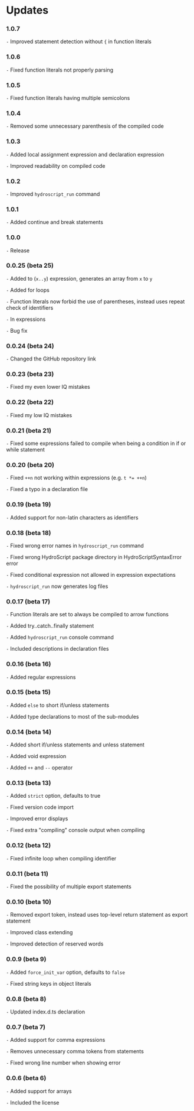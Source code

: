 # Updates

### 1.0.7

` - ` Improved statement detection without `{` in function literals

### 1.0.6

` - ` Fixed function literals not properly parsing

### 1.0.5

` - ` Fixed function literals having multiple semicolons

### 1.0.4

` - ` Removed some unnecessary parenthesis of the compiled code

### 1.0.3

` - ` Added local assignment expression and declaration expression

` - ` Improved readability on compiled code

### 1.0.2

` - ` Improved `hydroscript_run` command

### 1.0.1

` - ` Added continue and break statements

### 1.0.0

` - ` Release

### 0.0.25 (beta 25)

` - ` Added to (`x..y`) expression, generates an array from `x` to `y`

` - ` Added for loops

` - ` Function literals now forbid the use of parentheses, instead uses repeat check of identifiers

` - ` In expressions

` - ` Bug fix

### 0.0.24 (beta 24)

` - ` Changed the GitHub repository link

### 0.0.23 (beta 23)

` - ` Fixed my even lower IQ mistakes

### 0.0.22 (beta 22)

` - ` Fixed my low IQ mistakes

### 0.0.21 (beta 21)

` - ` Fixed some expressions failed to compile when being a condition in if or while statement

### 0.0.20 (beta 20)

` - ` Fixed `++n` not working within expressions (e.g. `t *= ++n`)

` - ` Fixed a typo in a declaration file

### 0.0.19 (beta 19)

` - ` Added support for non-latin characters as identifiers

### 0.0.18 (beta 18)

` - ` Fixed wrong error names in `hydroscript_run` command

` - ` Fixed wrong HydroScript package directory in HydroScriptSyntaxError error

` - ` Fixed conditional expression not allowed in expression expectations

` - ` `hydroscript_run` now generates log files

### 0.0.17 (beta 17)

` - ` Function literals are set to always be compiled to arrow functions

` - ` Added try..catch..finally statement

` - ` Added `hydroscript_run` console command

` - ` Included descriptions in declaration files

### 0.0.16 (beta 16)

` - ` Added regular expressions

### 0.0.15 (beta 15)

` - ` Added `else` to short if/unless statements

` - ` Added type declarations to most of the sub-modules

### 0.0.14 (beta 14)

` - ` Added short if/unless statements and unless statement

` - ` Added void expression

` - ` Added `++` and `--` operator

### 0.0.13 (beta 13)

` - ` Added `strict` option, defaults to true

` - ` Fixed version code import

` - ` Improved error displays

` - ` Fixed extra "compiling" console output when compiling

### 0.0.12 (beta 12)

` - ` Fixed infinite loop when compiling identifier

### 0.0.11 (beta 11)

` - ` Fixed the possibility of multiple export statements

### 0.0.10 (beta 10)

` - ` Removed export token, instead uses top-level return statement as export statement

` - ` Improved class extending

` - ` Improved detection of reserved words

### 0.0.9 (beta 9)

` - ` Added `force_init_var` option, defaults to `false`

` - ` Fixed string keys in object literals

### 0.0.8 (beta 8)

` - ` Updated index.d.ts declaration

### 0.0.7 (beta 7)

` - ` Added support for comma expressions

` - ` Removes unnecessary comma tokens from statements

` - ` Fixed wrong line number when showing error

### 0.0.6 (beta 6)

` - ` Added support for arrays

` - ` Included the license